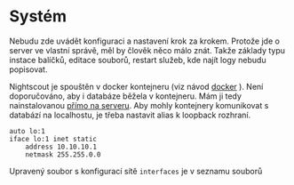 # Systém
Nebudu zde uvádět konfiguraci a nastavení krok za krokem. Protože jde o server ve vlastní správě, měl by člověk něco málo znát. 
Takže základy typu instace balíčků, editace souborů, restart služeb, kde najít logy nebudu popisovat. 

Nightscout je spouštěn v docker kontejneru (viz návod [docker](docker) ). Není doporučováno, aby i databáze běžela v kontejneru. Mám ji tedy nainstalovanou [přímo 
na serveru](mongodb). Aby mohly kontejnery komunikovat s databází na localhostu, je třeba nastavit alias k loopback rozhraní.

```
auto lo:1
iface lo:1 inet static
    address 10.10.10.1
    netmask 255.255.0.0
```
Upravený soubor s konfigurací sítě ``interfaces`` je v seznamu souborů
